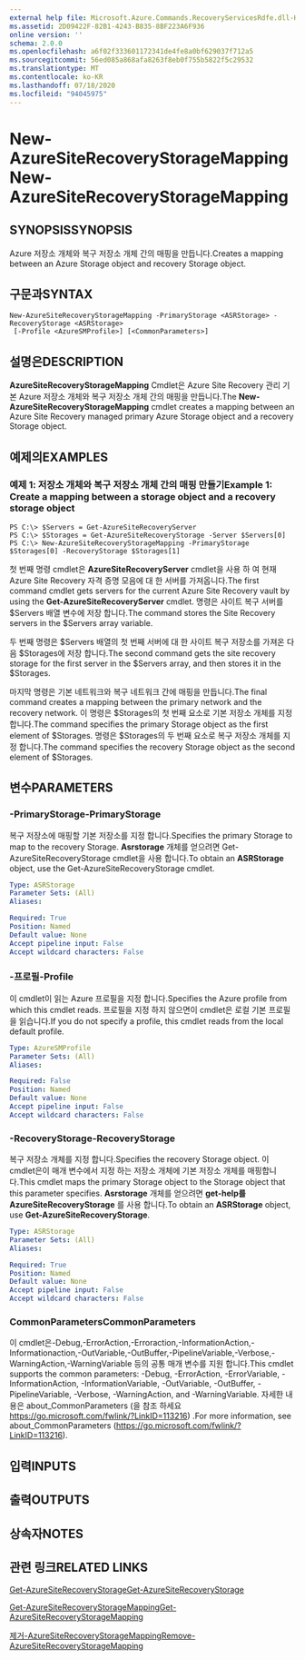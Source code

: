 ```yaml
---
external help file: Microsoft.Azure.Commands.RecoveryServicesRdfe.dll-Help.xml
ms.assetid: 2D09422F-82B1-4243-B835-8BF223A6F936
online version: ''
schema: 2.0.0
ms.openlocfilehash: a6f02f333601172341de4fe8a0bf629037f712a5
ms.sourcegitcommit: 56ed085a868afa8263f8eb0f755b5822f5c29532
ms.translationtype: MT
ms.contentlocale: ko-KR
ms.lasthandoff: 07/18/2020
ms.locfileid: "94045975"
---
```

# <span data-ttu-id="4124c-101">New-AzureSiteRecoveryStorageMapping</span><span class="sxs-lookup"><span data-stu-id="4124c-101">New-AzureSiteRecoveryStorageMapping</span></span>

## <span data-ttu-id="4124c-102">SYNOPSIS</span><span class="sxs-lookup"><span data-stu-id="4124c-102">SYNOPSIS</span></span>
<span data-ttu-id="4124c-103">Azure 저장소 개체와 복구 저장소 개체 간의 매핑을 만듭니다.</span><span class="sxs-lookup"><span data-stu-id="4124c-103">Creates a mapping between an Azure Storage object and recovery Storage object.</span></span>

## <span data-ttu-id="4124c-104">구문과</span><span class="sxs-lookup"><span data-stu-id="4124c-104">SYNTAX</span></span>

```
New-AzureSiteRecoveryStorageMapping -PrimaryStorage <ASRStorage> -RecoveryStorage <ASRStorage>
 [-Profile <AzureSMProfile>] [<CommonParameters>]
```

## <span data-ttu-id="4124c-105">설명은</span><span class="sxs-lookup"><span data-stu-id="4124c-105">DESCRIPTION</span></span>
<span data-ttu-id="4124c-106">**AzureSiteRecoveryStorageMapping** Cmdlet은 Azure Site Recovery 관리 기본 Azure 저장소 개체와 복구 저장소 개체 간의 매핑을 만듭니다.</span><span class="sxs-lookup"><span data-stu-id="4124c-106">The **New-AzureSiteRecoveryStorageMapping** cmdlet creates a mapping between an Azure Site Recovery managed primary Azure Storage object and a recovery Storage object.</span></span>

## <span data-ttu-id="4124c-107">예제의</span><span class="sxs-lookup"><span data-stu-id="4124c-107">EXAMPLES</span></span>

### <span data-ttu-id="4124c-108">예제 1: 저장소 개체와 복구 저장소 개체 간의 매핑 만들기</span><span class="sxs-lookup"><span data-stu-id="4124c-108">Example 1: Create a mapping between a storage object and a recovery storage object</span></span>
```
PS C:\> $Servers = Get-AzureSiteRecoveryServer
PS C:\> $Storages = Get-AzureSiteRecoveryStorage -Server $Servers[0]
PS C:\> New-AzureSiteRecoveryStorageMapping -PrimaryStorage $Storages[0] -RecoveryStorage $Storages[1]
```

<span data-ttu-id="4124c-109">첫 번째 명령 cmdlet은 **AzureSiteRecoveryServer** cmdlet을 사용 하 여 현재 Azure Site Recovery 자격 증명 모음에 대 한 서버를 가져옵니다.</span><span class="sxs-lookup"><span data-stu-id="4124c-109">The first command cmdlet gets servers for the current Azure Site Recovery vault by using the **Get-AzureSiteRecoveryServer** cmdlet.</span></span>
<span data-ttu-id="4124c-110">명령은 사이트 복구 서버를 $Servers 배열 변수에 저장 합니다.</span><span class="sxs-lookup"><span data-stu-id="4124c-110">The command stores the Site Recovery servers in the $Servers array variable.</span></span>

<span data-ttu-id="4124c-111">두 번째 명령은 $Servers 배열의 첫 번째 서버에 대 한 사이트 복구 저장소를 가져온 다음 $Storages에 저장 합니다.</span><span class="sxs-lookup"><span data-stu-id="4124c-111">The second command gets the site recovery storage for the first server in the $Servers array, and then stores it in the $Storages.</span></span>

<span data-ttu-id="4124c-112">마지막 명령은 기본 네트워크와 복구 네트워크 간에 매핑을 만듭니다.</span><span class="sxs-lookup"><span data-stu-id="4124c-112">The final command creates a mapping between the primary network and the recovery network.</span></span>
<span data-ttu-id="4124c-113">이 명령은 $Storages의 첫 번째 요소로 기본 저장소 개체를 지정 합니다.</span><span class="sxs-lookup"><span data-stu-id="4124c-113">The command specifies the primary Storage object as the first element of $Storages.</span></span>
<span data-ttu-id="4124c-114">명령은 $Storages의 두 번째 요소로 복구 저장소 개체를 지정 합니다.</span><span class="sxs-lookup"><span data-stu-id="4124c-114">The command specifies the recovery Storage object as the second element of $Storages.</span></span>

## <span data-ttu-id="4124c-115">변수</span><span class="sxs-lookup"><span data-stu-id="4124c-115">PARAMETERS</span></span>

### <span data-ttu-id="4124c-116">-PrimaryStorage</span><span class="sxs-lookup"><span data-stu-id="4124c-116">-PrimaryStorage</span></span>
<span data-ttu-id="4124c-117">복구 저장소에 매핑할 기본 저장소를 지정 합니다.</span><span class="sxs-lookup"><span data-stu-id="4124c-117">Specifies the primary Storage to map to the recovery Storage.</span></span>
<span data-ttu-id="4124c-118">**Asrstorage** 개체를 얻으려면 Get-AzureSiteRecoveryStorage cmdlet을 사용 합니다.</span><span class="sxs-lookup"><span data-stu-id="4124c-118">To obtain an **ASRStorage** object, use the Get-AzureSiteRecoveryStorage cmdlet.</span></span>

```yaml
Type: ASRStorage
Parameter Sets: (All)
Aliases: 

Required: True
Position: Named
Default value: None
Accept pipeline input: False
Accept wildcard characters: False
```

### <span data-ttu-id="4124c-119">-프로필</span><span class="sxs-lookup"><span data-stu-id="4124c-119">-Profile</span></span>
<span data-ttu-id="4124c-120">이 cmdlet이 읽는 Azure 프로필을 지정 합니다.</span><span class="sxs-lookup"><span data-stu-id="4124c-120">Specifies the Azure profile from which this cmdlet reads.</span></span>
<span data-ttu-id="4124c-121">프로필을 지정 하지 않으면이 cmdlet은 로컬 기본 프로필을 읽습니다.</span><span class="sxs-lookup"><span data-stu-id="4124c-121">If you do not specify a profile, this cmdlet reads from the local default profile.</span></span>

```yaml
Type: AzureSMProfile
Parameter Sets: (All)
Aliases: 

Required: False
Position: Named
Default value: None
Accept pipeline input: False
Accept wildcard characters: False
```

### <span data-ttu-id="4124c-122">-RecoveryStorage</span><span class="sxs-lookup"><span data-stu-id="4124c-122">-RecoveryStorage</span></span>
<span data-ttu-id="4124c-123">복구 저장소 개체를 지정 합니다.</span><span class="sxs-lookup"><span data-stu-id="4124c-123">Specifies the recovery Storage object.</span></span>
<span data-ttu-id="4124c-124">이 cmdlet은이 매개 변수에서 지정 하는 저장소 개체에 기본 저장소 개체를 매핑합니다.</span><span class="sxs-lookup"><span data-stu-id="4124c-124">This cmdlet maps the primary Storage object to the Storage object that this parameter specifies.</span></span>
<span data-ttu-id="4124c-125">**Asrstorage** 개체를 얻으려면 **get-help를 AzureSiteRecoveryStorage** 를 사용 합니다.</span><span class="sxs-lookup"><span data-stu-id="4124c-125">To obtain an **ASRStorage** object, use **Get-AzureSiteRecoveryStorage**.</span></span>

```yaml
Type: ASRStorage
Parameter Sets: (All)
Aliases: 

Required: True
Position: Named
Default value: None
Accept pipeline input: False
Accept wildcard characters: False
```

### <span data-ttu-id="4124c-126">CommonParameters</span><span class="sxs-lookup"><span data-stu-id="4124c-126">CommonParameters</span></span>
<span data-ttu-id="4124c-127">이 cmdlet은-Debug,-ErrorAction,-Erroraction,-InformationAction,-Informationaction,-OutVariable,-OutBuffer,-PipelineVariable,-Verbose,-WarningAction,-WarningVariable 등의 공통 매개 변수를 지원 합니다.</span><span class="sxs-lookup"><span data-stu-id="4124c-127">This cmdlet supports the common parameters: -Debug, -ErrorAction, -ErrorVariable, -InformationAction, -InformationVariable, -OutVariable, -OutBuffer, -PipelineVariable, -Verbose, -WarningAction, and -WarningVariable.</span></span> <span data-ttu-id="4124c-128">자세한 내용은 about_CommonParameters (을 참조 하세요 https://go.microsoft.com/fwlink/?LinkID=113216) .</span><span class="sxs-lookup"><span data-stu-id="4124c-128">For more information, see about_CommonParameters (https://go.microsoft.com/fwlink/?LinkID=113216).</span></span>

## <span data-ttu-id="4124c-129">입력</span><span class="sxs-lookup"><span data-stu-id="4124c-129">INPUTS</span></span>

## <span data-ttu-id="4124c-130">출력</span><span class="sxs-lookup"><span data-stu-id="4124c-130">OUTPUTS</span></span>

## <span data-ttu-id="4124c-131">상속자</span><span class="sxs-lookup"><span data-stu-id="4124c-131">NOTES</span></span>

## <span data-ttu-id="4124c-132">관련 링크</span><span class="sxs-lookup"><span data-stu-id="4124c-132">RELATED LINKS</span></span>

[<span data-ttu-id="4124c-133">Get-AzureSiteRecoveryStorage</span><span class="sxs-lookup"><span data-stu-id="4124c-133">Get-AzureSiteRecoveryStorage</span></span>](./Get-AzureSiteRecoveryStorage.md)

[<span data-ttu-id="4124c-134">Get-AzureSiteRecoveryStorageMapping</span><span class="sxs-lookup"><span data-stu-id="4124c-134">Get-AzureSiteRecoveryStorageMapping</span></span>](./Get-AzureSiteRecoveryStorageMapping.md)

[<span data-ttu-id="4124c-135">제거-AzureSiteRecoveryStorageMapping</span><span class="sxs-lookup"><span data-stu-id="4124c-135">Remove-AzureSiteRecoveryStorageMapping</span></span>](./Remove-AzureSiteRecoveryStorageMapping.md)


